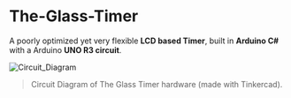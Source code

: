 # The-Glass-Timer
A poorly optimized yet very flexible **LCD based Timer**, built in **Arduino C#** with a Arduino **UNO R3 circuit**.

![Circuit_Diagram](https://user-images.githubusercontent.com/58790623/120945731-24714180-c708-11eb-91c6-cf1c56a407fa.png)
> Circuit Diagram of The Glass Timer hardware (made with Tinkercad).
